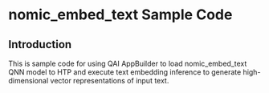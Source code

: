 # nomic_embed_text Sample Code

## Introduction
This is sample code for using QAI AppBuilder to load nomic_embed_text QNN model to HTP and execute text embedding inference to generate high-dimensional vector representations of input text.